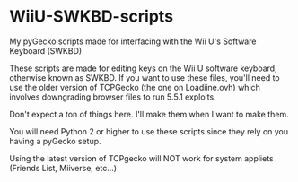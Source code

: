 # WiiU-SWKBD-scripts
My pyGecko scripts made for interfacing with the Wii U's Software Keyboard (SWKBD)

These scripts are made for editing keys on the Wii U software keyboard, otherwise known as SWKBD.
If you want to use these files, you'll need to use the older version of TCPGecko (the one on Loadiine.ovh) which involves downgrading browser files to run 5.5.1 exploits.

Don't expect a ton of things here. I'll make them when I want to make them.

You will need Python 2 or higher to use these scripts since they rely on you having a pyGecko setup.

Using the latest version of TCPgecko will NOT work for system appliets (Friends List, Miiverse, etc...)
